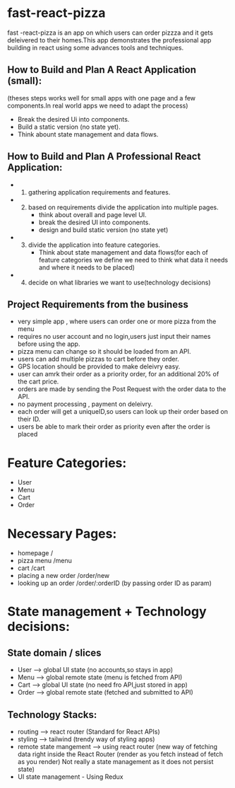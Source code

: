 # fast-react-pizza

fast -react-pizza is an app on which users can order pizzza and it gets deleivered to their homes.This app demonstrates the professional app building in react using some advances tools and techniques.

## How to Build and Plan A React Application (small):

(theses steps works well for small apps with one page and a few components.In real world apps we need to adapt the process)

- Break the desired Ui into components.
- Build a static version (no state yet).
- Think abount state management and data flows.

## How to Build and Plan A Professional React Application:

- 1. gathering application requirements and features.
- 2. based on requirements divide the application into multiple pages.
     - think about overall and page level UI.
     - break the desired UI into components.
     - design and build static version (no state yet)
- 3. divide the application into feature categories.
     - Think about state management and data flows(for each of feature categories we define we need to think what data it needs and where it needs to be placed)
- 4. decide on what libraries we want to use(technology decisions)

## Project Requirements from the business

- very simple app , where users can order one or more pizza from the menu
- requires no user account and no login,users just input their names before using the app.
- pizza menu can change so it should be loaded from an API.
- users can add multiple pizzas to cart before they order.
- GPS location should be provided to make deleivry easy.
- user can amrk their order as a priority order, for an additional 20% of the cart price.
- orders are made by sending the Post Request with the order data to the API.
- no payment processing , payment on deleivry.
- each order will get a uniqueID,so users can look up their order based on their ID.
- users be able to mark their order as priority even after the order is placed

# Feature Categories:

- User
- Menu
- Cart
- Order

# Necessary Pages:

- homepage /
- pizza menu /menu
- cart /cart
- placing a new order /order/new
- looking up an order /order/:orderID (by passing order ID as param)

# State management + Technology decisions:

## State domain / slices

- User --> global UI state (no accounts,so stays in app)
- Menu --> global remote state (menu is fetched from API)
- Cart --> global UI state (no need fro API,just stored in app)
- Order --> global remote state (fetched and submitted to API)

## Technology Stacks:

- routing --> react router (Standard for React APIs)
- styling --> tailwind (trendy way of styling apps)
- remote state mangement --> using react router (new way of fetching data right inside the React Router (render as you fetch instead of fetch as you render) Not really a state management as it does not persist state)
- UI state management - Using Redux
